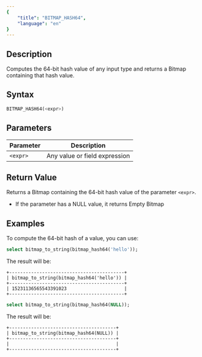 ```yaml
---
{
    "title": "BITMAP_HASH64",
    "language": "en"
}
---
```


## Description

Computes the 64-bit hash value of any input type and returns a Bitmap containing that hash value.

## Syntax

```sql
BITMAP_HASH64(<expr>)
```

## Parameters

| Parameter | Description           |
|-----------|-----------------------|
| `<expr>`  | Any value or field expression |

## Return Value

Returns a Bitmap containing the 64-bit hash value of the parameter `<expr>`.
- If the parameter has a NULL value, it returns Empty Bitmap

## Examples

To compute the 64-bit hash of a value, you can use:

```sql
select bitmap_to_string(bitmap_hash64('hello'));
```

The result will be:

```text
+------------------------------------------+
| bitmap_to_string(bitmap_hash64('hello')) |
+------------------------------------------+
| 15231136565543391023                     |
+------------------------------------------+
```

```sql
select bitmap_to_string(bitmap_hash64(NULL));
```

The result will be:

```text
+---------------------------------------+
| bitmap_to_string(bitmap_hash64(NULL)) |
+---------------------------------------+
|                                       |
+---------------------------------------+
```